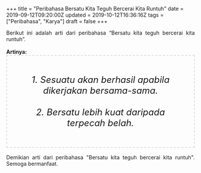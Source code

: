 +++
title = "Peribahasa Bersatu Kita Teguh Bercerai Kita Runtuh"
date = 2019-09-12T09:20:00Z
updated = 2019-10-12T16:36:16Z
tags = ["Peribahasa", "Karya"]
draft = false
+++

<div dir="ltr" style="text-align: left;" trbidi="on"><div style="text-align: justify;">Berikut ini adalah arti dari peribahasa “Bersatu kita teguh bercerai kita runtuh”.</div><br /><div style="text-align: justify;"><b>Artinya:</b></div><div style="border: 2px dashed #ddd; font-size: 24px; height: auto; margin: 0 auto; padding: 50px; text-align: center; width: auto;"><i>1. Sesuatu akan berhasil apabila dikerjakan bersama-sama.<br /><br />2. Bersatu lebih kuat daripada terpecah belah.</i></div><div style="text-align: justify;"><br /></div><div style="text-align: justify;">Demikian arti dari peribahasa "Bersatu kita teguh bercerai kita runtuh". Semoga bermanfaat.</div></div>
